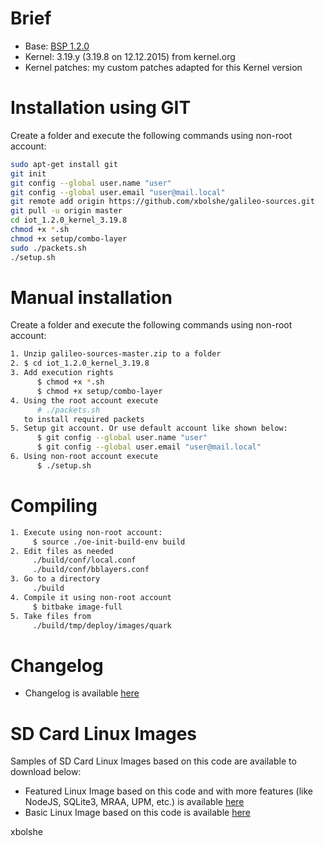 Brief
====
* Base: [BSP 1.2.0](https://downloadcenter.intel.com/download/23197/Intel-Quark-BSP)
* Kernel: 3.19.y (3.19.8 on 12.12.2015) from kernel.org
* Kernel patches: my custom patches adapted for this Kernel version


Installation using GIT
====

Create a folder and execute the following commands using non-root account:

``` bash
sudo apt-get install git
git init
git config --global user.name "user"
git config --global user.email "user@mail.local"
git remote add origin https://github.com/xbolshe/galileo-sources.git
git pull -u origin master
cd iot_1.2.0_kernel_3.19.8
chmod +x *.sh
chmod +x setup/combo-layer
sudo ./packets.sh
./setup.sh
```

Manual installation
====

Create a folder and execute the following commands using non-root account:

``` bash
1. Unzip galileo-sources-master.zip to a folder 
2. $ cd iot_1.2.0_kernel_3.19.8
3. Add execution rights
      $ chmod +x *.sh 
      $ chmod +x setup/combo-layer
4. Using the root account execute
      # ./packets.sh
   to install required packets
5. Setup git account. Or use default account like shown below:
      $ git config --global user.name "user"
      $ git config --global user.email "user@mail.local"
6. Using non-root account execute
      $ ./setup.sh
```

Compiling
====

``` bash
1. Execute using non-root account: 
     $ source ./oe-init-build-env build
2. Edit files as needed
     ./build/conf/local.conf
     ./build/conf/bblayers.conf
3. Go to a directory
     ./build
4. Compile it using non-root account
     $ bitbake image-full
5. Take files from
     ./build/tmp/deploy/images/quark
```

Changelog
====
* Changelog is available [here](https://github.com/xbolshe/galileo-sources/tree/master/iot_1.2.0_kernel_3.19.8/changelog.md)


SD Card Linux Images
====

Samples of SD Card Linux Images based on this code are available to download below:

* Featured Linux Image based on this code and with more features (like NodeJS, SQLite3, MRAA, UPM, etc.) is available [here](https://github.com/xbolshe/galileo-custom-images/tree/master/iot_1.2.0_kernel_3.19.8)
* Basic Linux Image based on this code is available [here](https://relvarsoft.com/galileo/galileo_xbolshe_iot_1.2.0_kernel_v3.19.8_basic_201601071.zip)



xbolshe
